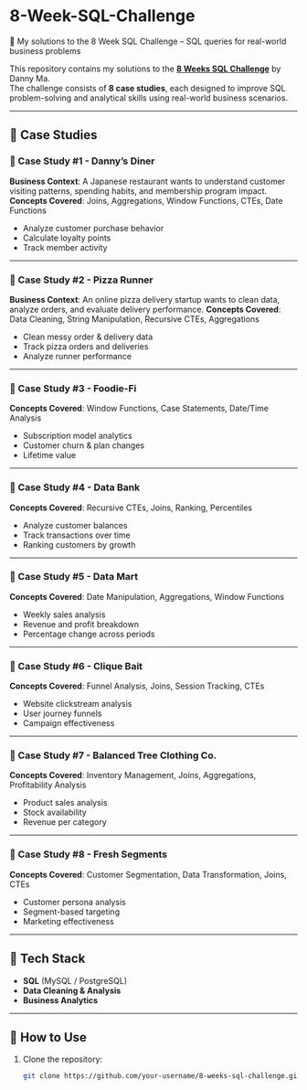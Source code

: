 # 8-Week-SQL-Challenge
🚀 My solutions to the 8 Week SQL Challenge – SQL queries for real-world business problems

This repository contains my solutions to the **[8 Weeks SQL Challenge](https://8weeksqlchallenge.com/)** by Danny Ma.  
The challenge consists of **8 case studies**, each designed to improve SQL problem-solving and analytical skills using real-world business scenarios.  

---

## 📂 Case Studies  

### 📌 Case Study #1 - Danny’s Diner  
**Business Context**: A Japanese restaurant wants to understand customer visiting patterns, spending habits, and membership program impact.
**Concepts Covered**: Joins, Aggregations, Window Functions, CTEs, Date Functions  
- Analyze customer purchase behavior  
- Calculate loyalty points  
- Track member activity

---

### 📌 Case Study #2 - Pizza Runner  
**Business Context**: An online pizza delivery startup wants to clean data, analyze orders, and evaluate delivery performance.
**Concepts Covered**: Data Cleaning, String Manipulation, Recursive CTEs, Aggregations  
- Clean messy order & delivery data  
- Track pizza orders and deliveries  
- Analyze runner performance  

---

### 📌 Case Study #3 - Foodie-Fi  
**Concepts Covered**: Window Functions, Case Statements, Date/Time Analysis  
- Subscription model analytics  
- Customer churn & plan changes  
- Lifetime value  

---

### 📌 Case Study #4 - Data Bank  
**Concepts Covered**: Recursive CTEs, Joins, Ranking, Percentiles  
- Analyze customer balances  
- Track transactions over time  
- Ranking customers by growth  

---

### 📌 Case Study #5 - Data Mart  
**Concepts Covered**: Date Manipulation, Aggregations, Window Functions  
- Weekly sales analysis  
- Revenue and profit breakdown  
- Percentage change across periods  

---

### 📌 Case Study #6 - Clique Bait  
**Concepts Covered**: Funnel Analysis, Joins, Session Tracking, CTEs  
- Website clickstream analysis  
- User journey funnels  
- Campaign effectiveness  

---

### 📌 Case Study #7 - Balanced Tree Clothing Co.  
**Concepts Covered**: Inventory Management, Joins, Aggregations, Profitability Analysis  
- Product sales analysis  
- Stock availability  
- Revenue per category  

---

### 📌 Case Study #8 - Fresh Segments  
**Concepts Covered**: Customer Segmentation, Data Transformation, Joins, CTEs  
- Customer persona analysis  
- Segment-based targeting  
- Marketing effectiveness  

---

## 🚀 Tech Stack  
- **SQL** (MySQL / PostgreSQL)  
- **Data Cleaning & Analysis**  
- **Business Analytics**  

---

## 📖 How to Use  
1. Clone the repository:  
   ```bash
   git clone https://github.com/your-username/8-weeks-sql-challenge.git

